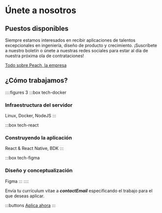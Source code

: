 # Únete a nosotros

## Puestos disponibles

<!--
::::figures 3
:::box tech-peach
### Desarrollador Backend
:::
:::box tech-peach
### Desarrollador Frontend
:::
:::box tech-peach
### Diseñador de producto
:::
:::box tech-peach
### Regional Growth Hacker
Gerente de marketing
:::
:::box tech-peach
### Crecimiento de mercado local
Reino Unido, Alemania, España e Italia
:::
:::box tech-peach
### Creador de contenido
Instagram / Tik Tok
:::
:::box tech-peach
### Gerente de producto
:::
::::
¿Otras habilidades interesantes? ¡Haznos saber!
-->

Siempre estamos interesados en recibir aplicaciones de talentos excepcionales en ingeniería, diseño de producto y crecimiento. ¡Suscríbete a nuestro boletín o únete a nuestras redes sociales para estar al día de nuestra próxima ola de contrataciones!

[Todo sobre Peach, la empresa](/blog/all-about-peach-the-company/)

## ¿Cómo trabajamos?

::::figures 3
:::box tech-docker

### Infraestructura del servidor

Linux, Docker, NodeJS
:::

:::box tech-react

### Construyendo la aplicación

React & React Native, BDK
:::

:::box tech-figma

### Diseño y conceptualización

Figma
:::
::::

Envía tu currículum vitae a **$contactEmail$** especificando el trabajo para el que deseas aplicar.

:::buttons
[Aplica ahora](mailto:$contactEmail$)
:::
